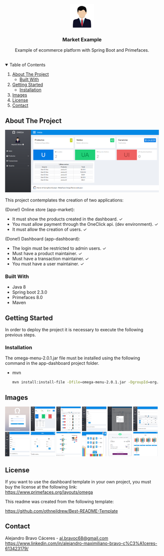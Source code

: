 <!-- PROJECT LOGO -->
<br />
<p align="center">
  <img src="readme-images/profile.png" alt="Logo" width="80" height="80">

  <h3 align="center">Market Example</h3>

  <p align="center">
    Example of ecommerce platform with Spring Boot and Primefaces.
    <br />
    <br />
    <!--<a href="">View Demo </a>-->
  </p>
</p>

<!-- TABLE OF CONTENTS -->
<details open="open">
  <summary>Table of Contents</summary>
  <ol>
    <li>
      <a href="#about-the-project">About The Project</a>
      <ul>
        <li><a href="#built-with">Built With</a></li>
      </ul>
    </li>
    <li>
      <a href="#getting-started">Getting Started</a>
      <ul>
        <li><a href="#installation">Installation</a></li>
      </ul>
    </li>
    <li><a href="#images">Images</a></li>
    <li><a href="#license">License</a></li>
    <li><a href="#contact">Contact</a></li>
  </ol>
</details>



<!-- ABOUT THE PROJECT -->
## About The Project

<img src="readme-images/dashboard.png">

This project contemplates the creation of two applications:

(Done!) Online store (app-market):
- It must show the products created in the dashboard. ✓
- You must allow payment through the OneClick api. (dev environment). ✓
- It must allow the creation of users. ✓

(Done!) Dashboard (app-dashboard):
- The login must be restricted to admin users. ✓
- Must have a product maintainer.  ✓
- Must have a transaction maintainer. ✓
- You must have a user maintainer. ✓

### Built With

* Java 8
* Spring boot 2.3.0
* Primefaces 8.0
* Maven

<!-- GETTING STARTED -->
## Getting Started

In order to deploy the project it is necessary to execute the following previous steps.

### Installation

The omega-menu-2.0.1.jar file must be installed using the following command in the app-dashboard project folder.
* mvn
  ```sh
  mvn install:install-file -Dfile=omega-menu-2.0.1.jar -DgroupId=org.primefaces.omegamenu -DartifactId=omega-menu -Dversion=2.0.1 -Dpackaging=jar
  ```

<!-- USAGE EXAMPLES -->
## Images
<img src="readme-images/login.png" width="80" height="80">  <img src="readme-images/dashboard.png" width="80" height="80">
<img src="readme-images/products.png" width="80" height="80"> <img src="readme-images/create_product.png" width="80" height="80">
<img src="readme-images/transactions.png" width="80" height="80"> <img src="readme-images/users.png" width="80" height="80">
<img src="readme-images/create_user.png" width="80" height="80"> <img src="readme-images/login_register.png" width="80" height="80">
<img src="readme-images/pay.png" width="80" height="80"> <img src="readme-images/shopping_cart.png" width="80" height="80">
<img src="readme-images/tbk_pay.png" width="80" height="80"> <img src="readme-images/test_store.png" width="80" height="80">

<!-- LICENSE -->
## License
If you want to use the dashboard template in your own project, you must buy the license at the following link:
https://www.primefaces.org/layouts/omega

This readme was created from the following template:

https://github.com/othneildrew/Best-README-Template


<!-- CONTACT -->
## Contact

Alejandro Bravo Cáceres - al.bravoc68@gmail.com
<br/>
https://www.linkedin.com/in/alejandro-maximiliano-bravo-c%C3%A1ceres-613423179/
